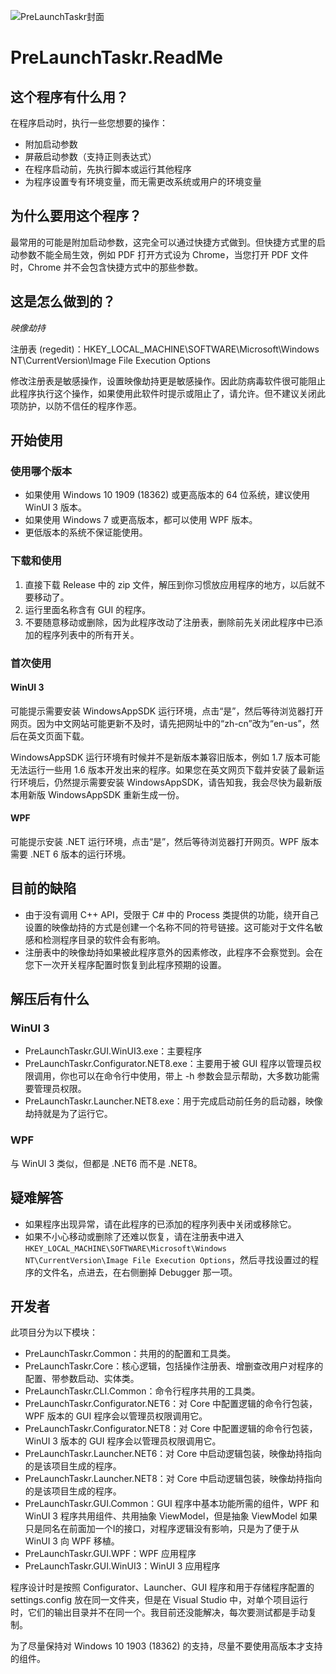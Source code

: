 ![PreLaunchTaskr封面](https://github.com/user-attachments/assets/9249bb36-5e66-4205-9f44-9838c8424016)

# PreLaunchTaskr.ReadMe

## 这个程序有什么用？

在程序启动时，执行一些您想要的操作：

- 附加启动参数
- 屏蔽启动参数（支持正则表达式）
- 在程序启动前，先执行脚本或运行其他程序
- 为程序设置专有环境变量，而无需更改系统或用户的环境变量

## 为什么要用这个程序？

最常用的可能是附加启动参数，这完全可以通过快捷方式做到。但快捷方式里的启动参数不能全局生效，例如 PDF 打开方式设为 Chrome，当您打开 PDF 文件时，Chrome 并不会包含快捷方式中的那些参数。

## 这是怎么做到的？

*映像劫持*

注册表 (regedit)：HKEY_LOCAL_MACHINE\SOFTWARE\Microsoft\Windows NT\CurrentVersion\Image File Execution Options

修改注册表是敏感操作，设置映像劫持更是敏感操作。因此防病毒软件很可能阻止此程序执行这个操作，如果使用此软件时提示或阻止了，请允许。但不建议关闭此项防护，以防不信任的程序作恶。

## 开始使用

### 使用哪个版本

- 如果使用 Windows 10 1909 (18362) 或更高版本的 64 位系统，建议使用 WinUI 3 版本。
- 如果使用 Windows 7 或更高版本，都可以使用 WPF 版本。
- 更低版本的系统不保证能使用。

### 下载和使用

1. 直接下载 Release 中的 zip 文件，解压到你习惯放应用程序的地方，以后就不要移动了。
2. 运行里面名称含有 GUI 的程序。
3. 不要随意移动或删除，因为此程序改动了注册表，删除前先关闭此程序中已添加的程序列表中的所有开关。

### 首次使用

#### WinUI 3

可能提示需要安装 WindowsAppSDK 运行环境，点击“是”，然后等待浏览器打开网页。因为中文网站可能更新不及时，请先把网址中的“zh-cn”改为“en-us”，然后在英文页面下载。

WindowsAppSDK 运行环境有时候并不是新版本兼容旧版本，例如 1.7 版本可能无法运行一些用 1.6 版本开发出来的程序。如果您在英文网页下载并安装了最新运行环境后，仍然提示需要安装 WindowsAppSDK，请告知我，我会尽快为最新版本用新版 WindowsAppSDK 重新生成一份。

#### WPF

可能提示安装 .NET 运行环境，点击“是”，然后等待浏览器打开网页。WPF 版本需要 .NET 6 版本的运行环境。

## 目前的缺陷

- 由于没有调用 C++ API，受限于 C# 中的 Process 类提供的功能，绕开自己设置的映像劫持的方式是创建一个名称不同的符号链接。这可能对于文件名敏感和检测程序目录的软件会有影响。
- 注册表中的映像劫持如果被此程序意外的因素修改，此程序不会察觉到。会在您下一次开关程序配置时恢复到此程序预期的设置。

## 解压后有什么

### WinUI 3

- PreLaunchTaskr.GUI.WinUI3.exe：主要程序
- PreLaunchTaskr.Configurator.NET8.exe：主要用于被 GUI 程序以管理员权限调用，你也可以在命令行中使用，带上 -h 参数会显示帮助，大多数功能需要管理员权限。
- PreLaunchTaskr.Launcher.NET8.exe：用于完成启动前任务的启动器，映像劫持就是为了运行它。

### WPF

与 WinUI 3 类似，但都是 .NET6 而不是 .NET8。

## 疑难解答

- 如果程序出现异常，请在此程序的已添加的程序列表中关闭或移除它。
- 如果不小心移动或删除了还难以恢复，请在注册表中进入 ```HKEY_LOCAL_MACHINE\SOFTWARE\Microsoft\Windows NT\CurrentVersion\Image File Execution Options```，然后寻找设置过的程序的文件名，点进去，在右侧删掉 Debugger 那一项。

## 开发者

此项目分为以下模块：

- PreLaunchTaskr.Common：共用的的配置和工具类。
- PreLaunchTaskr.Core：核心逻辑，包括操作注册表、增删查改用户对程序的配置、带参数启动、实体类。
- PreLaunchTaskr.CLI.Common：命令行程序共用的工具类。
- PreLaunchTaskr.Configurator.NET6：对 Core 中配置逻辑的命令行包装，WPF 版本的 GUI 程序会以管理员权限调用它。
- PreLaunchTaskr.Configurator.NET8：对 Core 中配置逻辑的命令行包装，WinUI 3 版本的 GUI 程序会以管理员权限调用它。
- PreLaunchTaskr.Launcher.NET6：对 Core 中启动逻辑包装，映像劫持指向的是该项目生成的程序。
- PreLaunchTaskr.Launcher.NET8：对 Core 中启动逻辑包装，映像劫持指向的是该项目生成的程序。
- PreLaunchTaskr.GUI.Common：GUI 程序中基本功能所需的组件，WPF 和 WinUI 3 程序共用组件、共用抽象 ViewModel，但是抽象 ViewModel 如果只是同名在前面加一个I的接口，对程序逻辑没有影响，只是为了便于从 WinUI 3 向 WPF 移植。
- PreLaunchTaskr.GUI.WPF：WPF 应用程序
- PreLaunchTaskr.GUI.WinUI3：WinUI 3 应用程序

程序设计时是按照 Configurator、Launcher、GUI 程序和用于存储程序配置的 settings.config 放在同一文件夹，但是在 Visual Studio 中，对单个项目运行时，它们的输出目录并不在同一个。我目前还没能解决，每次要测试都是手动复制。

为了尽量保持对 Windows 10 1903 (18362) 的支持，尽量不要使用高版本才支持的组件。
